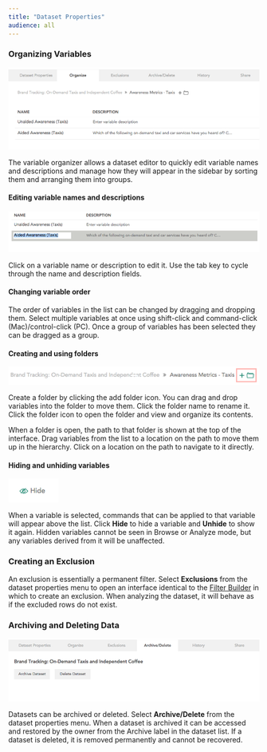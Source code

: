 ```yaml
---
title: "Dataset Properties"
audience: all
---
```


### Organizing Variables

![](images/OrganizeVariables.png)

The variable organizer allows a dataset editor to quickly edit variable names and descriptions and manage how they will appear in the sidebar by sorting them and arranging them into groups.

#### Editing variable names and descriptions

![](images/OrganizerEditName.png)

Click on a variable name or description to edit it. Use the tab key to cycle through the name and description fields.

#### Changing variable order

The order of variables in the list can be changed by dragging and dropping them. Select multiple variables at once using shift-click and command-click (Mac)/control-click (PC). Once a group of variables has been selected they can be dragged as a group.

#### Creating and using folders

![](images/AddFolder.png)

Create a folder by clicking the add folder icon. You can drag and drop variables into the folder to move them. Click the folder name to rename it. Click the folder icon to open the folder and view and organize its contents.

When a folder is open, the path to that folder is shown at the top of the interface. Drag variables from the list to a location on the path to move them up in the hierarchy. Click on a location on the path to navigate to it directly.

#### Hiding and unhiding variables

![](images/HideVariable.png)

When a variable is selected, commands that can be applied to that variable will appear above the list. Click **Hide** to hide a variable and **Unhide** to show it again. Hidden variables cannot be seen in Browse or Analyze mode, but any variables derived from it will be unaffected.

### Creating an Exclusion

An exclusion is essentially a permanent filter. Select **Exclusions** from the dataset properties menu to open an interface identical to the [Filter Builder](crunch_filtering-data.html) in which to create an exclusion. When analyzing the dataset, it will behave as if the excluded rows do not exist.

### Archiving and Deleting Data

![](images/ArchiveDelete.png)

Datasets can be archived or deleted. Select **Archive/Delete** from the dataset properties menu. When a dataset is archived it can be accessed and restored by the owner from the Archive label in the dataset list. If a dataset is deleted, it is removed permanently and cannot be recovered. 